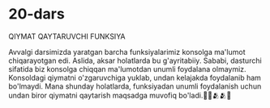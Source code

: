 # 20-dars
 QIYMAT QAYTARUVCHI FUNKSIYA

Avvalgi darsimizda yaratgan barcha funksiyalarimiz konsolga ma'lumot chiqarayotgan edi. Aslida, aksar holatlarda bu g'ayritabiiy. Sababi, dasturchi sifatida biz konsolga chiqqan ma'lumotdan unumli foydalana olmaymiz. Konsoldagi qiymatni o'zgaruvchiga yuklab, undan kelajakda foydalanib ham bo'lmaydi. Mana shunday holatlarda, funksiyadan unumli foydalanish uchun undan biror qiymatni qaytarish maqsadga muvofiq bo'ladi.🧑‍💻🫂🫂😘
